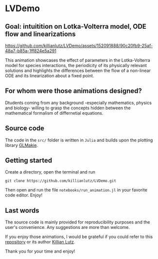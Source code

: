 # LVDemo

## Goal: intuitition on Lotka-Volterra model, ODE flow and linearizations


https://github.com/killianlutz/LVDemo/assets/152091888/90c20fb9-25af-48a7-b85a-1ff824e5a291

This animation showcases the effect of parameters in the Lotka-Volterra model for species interactions, the periodicity of its physically relevant solutions and highlights the differences between the flow of a non-linear ODE and its linearization about a fixed point.

## For whom were those animations designed?
Dtudents coming from any background -especially mathematics, physics and biology- willing to grasp the concepts hidden between the mathematical formalism of differnetial equations.

## Source code
The code in the `src/` folder is written in `Julia` and builds upon the plotting library [GLMakie](https://docs.makie.org/stable/).

## Getting started 
Create a directory, open the terminal and run
```
git clone https://github.com/killianlutz/LVDemo.git
```
Then open and run the file `notebooks/run_animation.jl` in your favorite code editor. Enjoy!

## Last words
The source code is mainly provided for reproducibility purposes and the user's convenience. Any suggestions are more than welcome.

If you enjoy those animations, I would be grateful if you could refer to this [repository](https://github.com/killianlutz/BlochBallAnim.jl) or its author [Killian Lutz](https://github.com/killianlutz).

Thank you for your time and enjoy!
